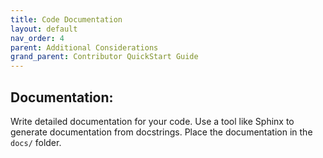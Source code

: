```yaml
---
title: Code Documentation
layout: default
nav_order: 4
parent: Additional Considerations
grand_parent: Contributor QuickStart Guide
---
```


## Documentation:

Write detailed documentation for your code. Use a tool like Sphinx to generate documentation from docstrings. Place the documentation in the `docs/` folder.